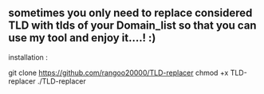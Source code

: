 sometimes you only need to replace considered TLD 
with tlds of your Domain_list so that you can use my tool 
and enjoy it....! :) 
---------------------------------------------------------------
installation :

git clone https://github.com/rangoo20000/TLD-replacer
chmod +x TLD-replacer
./TLD-replacer




